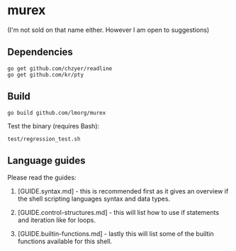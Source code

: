 # murex
(I'm not sold on that name either. However I am open to suggestions)

## Dependencies
```
go get github.com/chzyer/readline
go get github.com/kr/pty
```

## Build
```
go build github.com/lmorg/murex
```

Test the binary (requires Bash):
```
test/regression_test.sh
```

## Language guides

Please read the guides:

1. [GUIDE.syntax.md] - this is recommended first as it gives an overview
if the shell scripting languages syntax and data types.

2. [GUIDE.control-structures.md] - this will list how to use if
statements and iteration like for loops.

3. [GUIDE.builtin-functions.md] - lastly this will list some of the
builtin functions available for this shell.